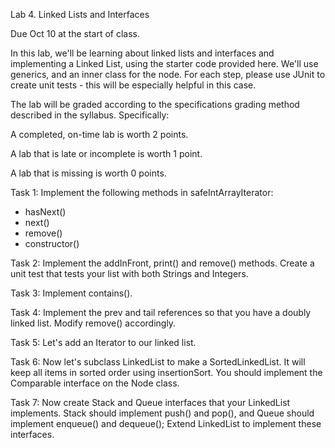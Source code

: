 Lab 4. Linked Lists and Interfaces

Due Oct 10 at the start of class.

In this lab, we'll be learning about linked lists and interfaces and implementing a Linked List, using the starter code provided here. We'll use generics, and an inner class for the node. For each step, please use JUnit to create unit tests - this will be especially helpful in this case.

The lab will be graded according to the specifications grading method described in the syllabus. Specifically:

A completed, on-time lab is worth 2 points.

A lab that is late or incomplete is worth 1 point.

A lab that is missing is worth 0 points.

Task 1: Implement the following methods in safeIntArrayIterator:
- hasNext()
- next()
- remove()
- constructor()


Task 2: Implement the addInFront, print() and remove() methods. Create a unit test that tests your list with both Strings and Integers. 

Task 3: Implement contains().

Task 4: Implement the prev and tail references so that you have a doubly linked list. Modify remove() accordingly.

Task 5: Let's add an Iterator to our linked list.

Task 6: Now let's subclass LinkedList to make a SortedLinkedList. It will keep all items in sorted order using insertionSort. You should implement the Comparable interface on the Node class.

Task 7: Now create Stack and Queue interfaces that your LinkedList implements. Stack should implement push() and pop(), and Queue should implement enqueue() and dequeue(); Extend LinkedList to implement these interfaces.

